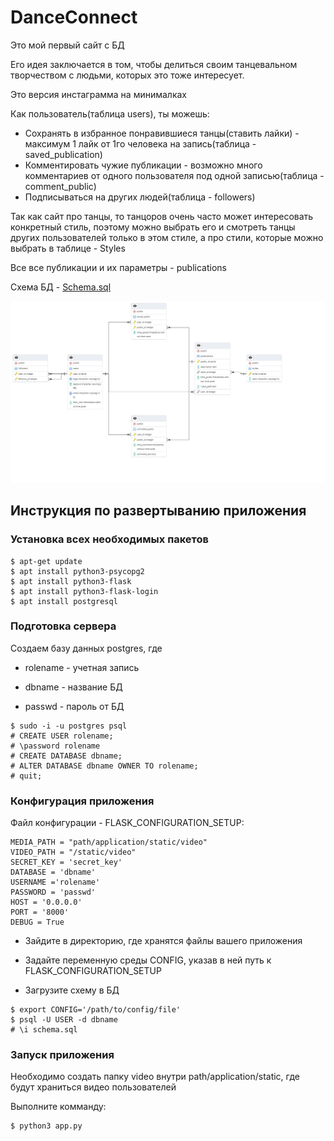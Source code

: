 # DanceConnect

Это мой первый сайт с БД

Его идея заключается в том, чтобы делиться своим танцевальном творчеством с людьми, которых это тоже интересует.

Это версия инстаграмма на минималках

Как пользователь(таблица users), ты можешь:

- Сохранять в избранное понравившиеся танцы(ставить лайки) - максимум 1 лайк от 1го человека на запись(таблица - saved_publication)
- Комментировать чужие публикации - возможно много комментариев от одного пользователя под одной записью(таблица - comment_public)
- Подписываться на других людей(таблица - followers)

Так как сайт про танцы, то танцоров очень часто может интересовать конкретный стиль, поэтому можно выбрать его и смотреть танцы других пользователей только в этом стиле, а про стили, которые можно выбрать в таблице - Styles

Все все публикации и их параметры - publications

Схема БД - [Schema.sql](https://github.com/Renata-2001/Database-development/blob/main/Schema.sql)

![](https://github.com/Renata-2001/Database-development/blob/main/Schema.png)

## Инструкция по развертыванию приложения

### Установка всех необходимых пакетов

```
$ apt-get update
$ apt install python3-psycopg2
$ apt install python3-flask
$ apt install python3-flask-login
$ apt install postgresql
```

### Подготовка сервера

Создаем базу данных postgres, где

- rolename - учетная запись

- dbname - название БД

- passwd - пароль от БД

```
$ sudo -i -u postgres psql
# CREATE USER rolename;
# \password rolename
# CREATE DATABASE dbname;
# ALTER DATABASE dbname OWNER TO rolename;
# quit;
```

### Конфигурация приложения

Файл конфигурации - FLASK_CONFIGURATION_SETUP:

```
MEDIA_PATH = "path/application/static/video"
VIDEO_PATH = "/static/video"
SECRET_KEY = 'secret_key'
DATABASE = 'dbname'
USERNAME ='rolename' 
PASSWORD = 'passwd'
HOST = '0.0.0.0'
PORT = '8000'
DEBUG = True
```

- Зайдите в директорию, где хранятся файлы вашего приложения

- Задайте переменную среды CONFIG, указав в ней путь к FLASK_CONFIGURATION_SETUP

- Загрузите схему в БД

```
$ export CONFIG='/path/to/config/file'
$ psql -U USER -d dbname 
# \i schema.sql
```

### Запуск приложения

Необходимо создать папку video внутри path/application/static, где будут храниться видео пользователей

Выполните комманду:

```
$ python3 app.py
```
